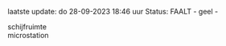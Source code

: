 laatste update: 
do 28-09-2023 18:46   uur 
Status: FAALT - geel - 
<div class="service Y">schijfruimte</div><div class="service Y">microstation</div>